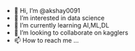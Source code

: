 - 👋 Hi, I’m @akshay0091
- 👀 I’m interested in data science
- 🌱 I’m currently learning AI,ML,DL
- 💞️ I’m looking to collaborate on kagglers
- 📫 How to reach me ...

<!---
akshay0091/akshay0091 is a ✨ special ✨ repository because its `README.md` (this file) appears on your GitHub profile.
You can click the Preview link to take a look at your changes.
--->
